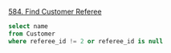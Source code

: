 [584. Find Customer Referee](https://leetcode.com/problems/find-customer-referee)

```sql
select name
from Customer
where referee_id != 2 or referee_id is null

```
